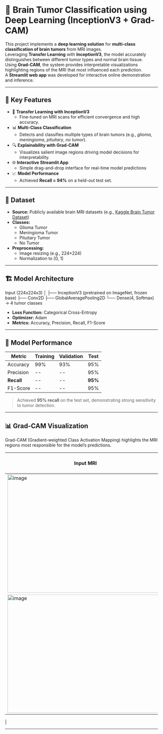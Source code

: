 # 🧠 Brain Tumor Classification using Deep Learning (InceptionV3 + Grad-CAM)

This project implements a **deep learning solution** for **multi-class classification of brain tumors** from MRI images.  
Leveraging **Transfer Learning** with **InceptionV3**, the model accurately distinguishes between different tumor types and normal brain tissue.  
Using **Grad-CAM**, the system provides interpretable visualizations highlighting regions of the MRI that most influenced each prediction.  
A **Streamlit web app** was developed for interactive online demonstration and inference.

---

## 🚀 Key Features

- 🧩 **Transfer Learning with InceptionV3**
  - Fine-tuned on MRI scans for efficient convergence and high accuracy.
- 📊 **Multi-Class Classification**
  - Detects and classifies multiple types of brain tumors (e.g., *glioma*, *meningioma*, *pituitary*, *no tumor*).
- 🔍 **Explainability with Grad-CAM**
  - Visualizes salient image regions driving model decisions for interpretability.
- 🌐 **Interactive Streamlit App**
  - Simple drag-and-drop interface for real-time model predictions 
- 📈 **Model Performance**
  - Achieved **Recall = 94%** on a held-out test set.

---

## 🧬 Dataset

- **Source:** Publicly available brain MRI datasets (e.g., [Kaggle Brain Tumor Dataset]([https://www.kaggle.com/sartajbhuvaji/brain-tumor-classification-mri](https://www.kaggle.com/datasets/masoudnickparvar/brain-tumor-mri-dataset)))  
- **Classes:**  
  - Glioma Tumor  
  - Meningioma Tumor  
  - Pituitary Tumor  
  - No Tumor  
- **Preprocessing:**
  - Image resizing (e.g., 224×224)
  - Normalization to [0, 1]

---

## 🏗️ Model Architecture
Input (224x224x3)
│
├── InceptionV3 (pretrained on ImageNet, frozen base)
├── Conv2D
├── GlobalAveragePooling2D
└── Dense(4, Softmax) → 4 tumor classes


- **Loss Function:** Categorical Cross-Entropy  
- **Optimizer:** Adam  
- **Metrics:** Accuracy, Precision, Recall, F1-Score  

---

## 🧠 Model Performance

| Metric      | Training | Validation | Test |
|--------------|-----------|-------------|------|
| Accuracy     | 99%       | 93%         | 95%  |
| Precision    | --       | --         | 95%  |
| **Recall**   | --   | --    | **95%** |
| F1-Score     | --     | --        | 95%  |

> Achieved **95% recall** on the test set, demonstrating strong sensitivity to tumor detection.

---

## 📊 Grad-CAM Visualization

Grad-CAM (Gradient-weighted Class Activation Mapping) highlights the MRI regions most responsible for the model’s predictions.

| Input MRI | Grad-CAM Heatmap |
|------------|------------------|
| <img width="514" height="390" alt="image" src="https://github.com/user-attachments/assets/d0bd8fa2-8f05-4a11-917e-ac9b9bdf6461" />
| <img width="514" height="390" alt="image" src="https://github.com/user-attachments/assets/c879089e-e090-46de-8108-a2be882f0bec" />
|

---


